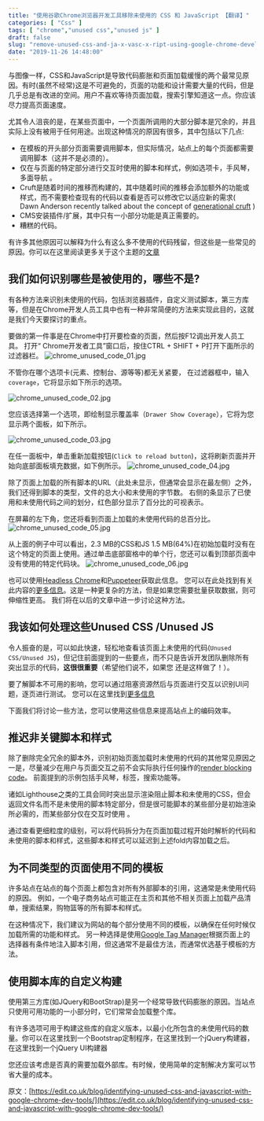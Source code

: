 ```yaml
---
title: "使用谷歌Chrome浏览器开发工具移除未使用的 CSS 和 JavaScript 【翻译】"
categories: [ "Css" ]
tags: [ "chrome","unused css","unused js" ]
draft: false
slug: "remove-unused-css-and-ja-x-vasc-x-ript-using-google-chrome-development-tools-1"
date: "2019-11-26 14:48:00"
---
```


与图像一样，CSS和JavaScript是导致代码膨胀和页面加载缓慢的两个最常见原因。有时(虽然不经常)这是不可避免的，页面的功能和设计需要大量的代码，但是几乎总是有改进的空间。用户不喜欢等待页面加载，搜索引擎知道这一点。你应该尽力提高页面速度。


尤其令人沮丧的是，在某些页面中，一个页面所调用的大部分脚本是冗余的，并且实际上没有被用于任何用途。出现这种情况的原因有很多，其中包括以下几点:

-  在模板的开头部分页面需要调用脚本，但实际情况，站点上的每个页面都需要调用脚本（这并不是必须的）。 
-  仅在与页面的特定部分进行交互时使用的脚本和样式，例如选项卡，手风琴，多面导航 。
-  Cruft是随着时间的推移而构建的，其中随着时间的推移会添加额外的功能或样式，而不需要检查现有的代码以查看是否可以修改它以适应新的需求( Dawn Anderson recently talked about the concept of [generational cruft](https://www.slideshare.net/DawnFitton/technical-seo-generational-cruft-in-seo-there-is-never-a-new-site-when-theres-history-brighton-seo-concise-deck) ) 
-  CMS安装插件/扩展，其中只有一小部分功能是真正需要的。
-  糟糕的代码。


<!--more-->


有许多其他原因可以解释为什么有这么多不使用的代码残留，但这些是一些常见的原因。你可以在这里阅读更多关于这个主题的[文章](https://edit.co.uk/blog/identifying-unused-css-and-javascript-with-google-chrome-dev-tools/Include%20caveat%20based%20on%20https:/css-tricks.com/heres-the-thing-about-unused-css-tools/)

## 我们如何识别哪些是被使用的，哪些不是?

有各种方法来识别未使用的代码，包括浏览器插件，自定义测试脚本，第三方库等，但是在Chrome开发人员工具中也有一种非常简便的方法来实现此目的，这就是我们今天要探讨的重点。

要做的第一件事是在Chrome中打开要检查的页面，然后按F12调出开发人员工具。 打开“ Chrome开发者工具”窗口后，按住CTRL + SHIFT + P打开下面所示的过滤器栏。
![chrome_unused_code_01.jpg][1]

不管你在哪个选项卡(元素、控制台、源等等)都无关紧要， 在过滤器框中，输入`coverage`，它将显示如下所示的选项。

![chrome_unused_code_02.jpg][2]

您应该选择第一个选项，即绘制显示覆盖率（`Drawer Show Coverage`），它将为您显示两个面板，如下所示。

![chrome_unused_code_03.jpg][3]

在任一面板中，单击重新加载按钮(`Click to reload button`)，这将刷新页面并开始向底部面板填充数据，如下例所示。
![chrome_unused_code_04.jpg][4]


除了页面上加载的所有脚本的URL（此处未显示，但通常会显示在最左侧）之外，我们还得到脚本的类型，文件的总大小和未使用的字节数。 右侧的条显示了已使用和未使用代码之间的划分，红色部分显示了百分比的可视表示。

在屏幕的左下角，您还将看到页面上加载的未使用代码的总百分比。
![chrome_unused_code_05.jpg][5]


从上面的例子中可以看出，2.3 MB的CSS和JS 1.5 MB(64%)在初始加载时没有在这个特定的页面上使用。通过单击底部窗格中的单个行，您还可以看到顶部页面中没有使用的特定代码块。
![chrome_unused_code_06.jpg][6]

也可以使用[Headless Chrome](https://developers.google.com/web/updates/2017/04/headless-chrome)和[Puppeteer](https://developers.google.com/web/tools/puppeteer/)获取此信息。 您可以在此处找到有关此内容的[更多信息](http://blog.cowchimp.com/monitoring-unused-css-by-unleashing-the-devtools-protocol/)。这是一种更复杂的方法，但是如果您需要批量获取数据，则可伸缩性更高。 我们将在以后的文章中进一步讨论这种方法。


## 我该如何处理这些Unused CSS /Unused JS

令人振奋的是，可以如此快速，轻松地查看该页面上未使用的代码(`Unused CSS/Unused JS`)，但记住前面提到的一些要点，而不只是告诉开发团队删除所有突出显示的代码，**这很很重要**（希望他们说不，如果您 还是这样做了！）。

要了解脚本不可用的影响，您可以通过阻塞资源然后与页面进行交互以识别UI问题，逐页进行测试。 您可以在这里找到[更多信息](https://developers.google.com/web/updates/2017/04/devtools-release-notes#coverage)

下面我们将讨论一些方法，您可以使用这些信息来提高站点上的编码效率。

## 推迟非关键脚本和样式

除了删除完全冗余的脚本外，识别初始页面加载时未使用的代码的其他常见原因之一是，尽量减少在用户与页面交互之前不会实际执行任何操作的[render blocking code](https://varvy.com/pagespeed/render-blocking.html)。 前面提到的示例包括手风琴，标签，搜索功能等。

诸如Lighthouse之类的工具会同时突出显示渲染阻止脚本和未使用的CSS，但会返回文件名而不是未使用的脚本特定部分，但是很可能脚本的某些部分是初始渲染所必需的，而某些部分仅在交互时使用 。

通过查看更细粒度的级别，可以将代码拆分为在页面加载过程开始时解析的代码和未使用的脚本和样式，这些脚本和样式可以延迟到上述fold内容加载之后。

## 为不同类型的页面使用不同的模板

许多站点在站点的每个页面上都包含对所有外部脚本的引用，这通常是未使用代码的原因。 例如，一个电子商务站点可能正在主页和其他不相关页面上加载产品清单，搜索结果，购物篮等的所有脚本和样式。

在这种情况下，我们建议为网站的每个部分使用不同的模板，以确保在任何时候仅加载所需的功能和样式。 另一种选择是使用[Google Tag Manager](https://tagmanager.google.com/#/home)根据页面上的选择器有条件地注入脚本引用，但这通常不是最佳方法，而通常优选基于模板的方法。


## 使用脚本库的自定义构建

使用第三方库(如JQuery和BootStrap)是另一个经常导致代码膨胀的原因。当站点只使用可用功能的一小部分时，它们常常会加载整个库。

有许多选项可用于构建这些库的自定义版本，以最小化所包含的未使用代码的数量。你可以在这里找到一个Bootstrap定制程序，在这里找到一个jQuery构建器，在这里找到一个jQuery UI构建器

您还应该考虑是否真的需要加载外部库。有时候，使用简单的定制解决方案可以节省大量的成本。

原文：[https://edit.co.uk/blog/identifying-unused-css-and-javascript-with-google-chrome-dev-tools/](https://edit.co.uk/blog/identifying-unused-css-and-javascript-with-google-chrome-dev-tools/)

  [1]: https://imgs.gnux.cn/usr/uploads/2019/11/545033079.jpg
  [2]: https://imgs.gnux.cn/usr/uploads/2019/11/3893453668.jpg
  [3]: https://imgs.gnux.cn/usr/uploads/2019/11/250838940.jpg
  [4]: https://imgs.gnux.cn/usr/uploads/2019/11/815689163.jpg
  [5]: https://imgs.gnux.cn/usr/uploads/2019/11/4280276108.jpg
  [6]: https://imgs.gnux.cn/usr/uploads/2019/11/236629856.jpg